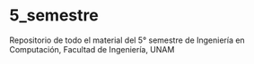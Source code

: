 # 5_semestre
Repositorio de todo el material del 5° semestre de Ingeniería en Computación, Facultad de Ingeniería, UNAM
